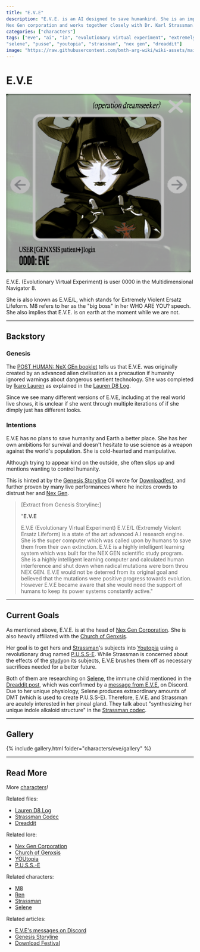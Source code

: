 ```yaml
---
title: "E.V.E"
description: "E.V.E. is an AI designed to save humankind. She is an important figure at 
Nex Gen corporation and works together closely with Dr. Karl Strassman."
categories: ["characters"]
tags: ["eve", "ai", "ia", "evolutionary virtual experiment", "extremely violent ersatz lifeform", 
"selene", "pusse", "youtopia", "strassman", "nex gen", "dreaddit"]
image: "https://raw.githubusercontent.com/bmth-arg-wiki/wiki-assets/main/characters/eve/0eve.png"
---
```


# E.V.E 

![Eve's Avatar](https://raw.githubusercontent.com/bmth-arg-wiki/wiki-assets/main/characters/eve/0eve.png)

E.V.E. (Evolutionary Virtual Experiment) is user 0000 in the Multidimensional Navigator 8.

She is also known as E.V.E/L, which stands for Extremely Violent Ersatz Lifeform. M8 refers to her as the "big boss" in her WHO ARE YOU? speech.
She also implies that E.V.E. is on earth at the moment while we are not.

***

## Backstory

### Genesis

The [POST HUMAN: NeX GEn booklet](../lore/booklet#EVE) tells us that E.V.E. was originally created by an advanced alien civilisation as a precaution if humanity ignored warnings about dangerous sentient technology.
She was completed by [Ikaro Lauren](ren) as explained in the [Lauren D8 Log](../for-sof/lauren_d8_log).

Since we see many different versions of E.V.E, including at the real world live shows, it is unclear if she went through multiple iterations of if she dimply just has different looks.

### Intentions

E.V.E has no plans to save humanity and Earth a better place. 
She has her own ambitions for survival and doesn't hesitate to use science as a weapon against the world's population.
She is cold-hearted and manipulative.

Although trying to appear kind on the outside, she often slips up and mentions wanting to control humanity.

This is hinted at by the [Genesis Storyline](../lore/genesis-storyline) Oli wrote for [Downloadfest](../lore/downloadfest), 
and further proven by many live performances where he incites crowds to distrust her and [Nex Gen](../lore/nex-gen-corporation).

> [Extract from Genesis Storyline:]
> 
>"**E.V.E**
>
> E.V.E (Evolutionary Virtual Experiment) E.V.E/L (Extremely Violent Ersatz Lifeform) is a
state of the art advanced A.I research engine. She is the super computer which was
called upon by humans to save them from their own extinction. E.V.E is a highly intelligent
learning system which was built for the NEX GEN scientific study program. She is a highly
intelligent learning computer and calculated human interference and shut down when radical
mutations were born throu NEX GEN. E.V.E would not be deterred from its original goal and
believed that the mutations were positive progress towards evolution. However E.V.E
became aware that she would need the support of humans to keep its power systems
constantly active."

***

## Current Goals

As mentioned above, E.V.E. is at the head of [Nex Gen Corporation](../lore/nex-gen-corporation). She is also heavily affiliated with
the [Church of Genxsis](../lore/church).

Her goal is to get hers and [Strassman](./strassman)'s subjects into [Youtopia](../lore/youtopia) using a revolutionary drug named [P.U.S.S-E](../lore/pusse). 
While Strassman is concerned about the effects of the [study](../lore/nex-gen-corporation#nex-gen-study)on its subjects, 
E.V.E brushes them off as necessary sacrifices needed for a better future. 

Both of them are researching on [Selene](selene), the immune child mentioned in the [Dreaddit post](../for-sof/dreadit),
which was confirmed by a [message from E.V.E.](../socials/eve-discord) on Discord.
Due to her unique physiology, Selene produces extraordinary amounts of DMT (which is used to create P.U.S.S-E).
Therefore, E.V.E. and Strassman are acutely interested in her pineal gland.
They talk about "synthesizing her unique indole alkaloid structure" in the [Strassman codec](../for-sof/strassmancodec).

***

## Gallery

{% include gallery.html folder="characters/eve/gallery" %}

***

## Read More

More [characters](characters)!

Related files:

- [Lauren D8 Log](../for-sof/lauren_d8_log)
- [Strassman Codec](../for-sof/strassmancodec)
- [Dreaddit](../for-sof/dreadit)

Related lore:

- [Nex Gen Corporation](../lore/nex-gen-corporation)
- [Church of Genxsis](../lore/church)
- [YOUtopia](../lore/youtopia)
- [P.U.S.S.-E](../lore/pusse)

Related characters:

- [M8](../m8)
- [Ren](ren)
- [Strassman](strassman)
- [Selene](selene)

Related articles:

- [E.V.E's messages on Discord](../socials/eve-discord)
- [Genesis Storyline](../lore/genesis-storyline)
- [Download Festival](../lore/downloadfest)